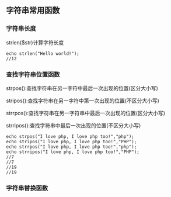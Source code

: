 ## 字符串常用函数 ##
### 字符串长度 ###
strlen($str)计算字符长度

	echo strlen("Hello world!");
	//12
### 查找字符串位置函数 ###
strpos():查找字符串在另一字符中最后一次出现的位置(区分大小写)

stripos():查找字符串在另一字符中第一次出现的位置(不区分大小写)

strrpos():查找字符串在另一字符串中最后一次出现的位置(区分大小写)

strripos():查找字符串中最后一次出现的位置(不区分大小写)

	echo strpos("I love php, I love php too!","php");
	echo stripos("I love php, I love php too!","PHP");
	echo strrpos("I love php, I love php too!","php");
	echo strripos("I love php, I love php too!","PHP");
	//7
	//7
	//19
	//19

### 字符串替换函数 ###
